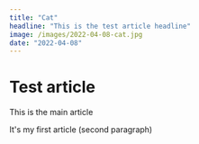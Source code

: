 ```yaml
---
title: "Cat"
headline: "This is the test article headline"
image: /images/2022-04-08-cat.jpg
date: "2022-04-08"
---
```


# Test article

This is the main article

It's my first article (second paragraph)
